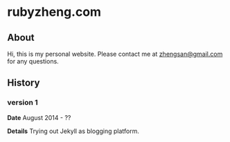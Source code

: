 # rubyzheng.com

## About

Hi, this is my personal website. Please contact me at [zhengsan@gmail.com](zhengsan@gmail.com) for any questions. 

## History

### version 1

**Date** August 2014 - ??

**Details** Trying out Jekyll as blogging platform. 


